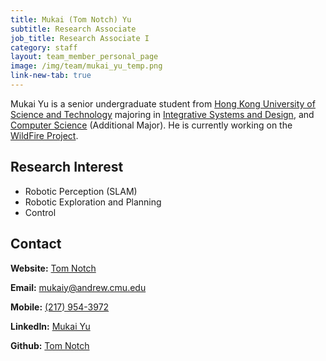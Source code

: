 ```yaml
---
title: Mukai (Tom Notch) Yu
subtitle: Research Associate
job_title: Research Associate I
category: staff
layout: team_member_personal_page
image: /img/team/mukai_yu_temp.png
link-new-tab: true
---
```


Mukai Yu is a senior undergraduate student from [Hong Kong University of Science and Technology](https://hkust.edu.hk/) majoring in [Integrative Systems and Design](https://isd.hkust.edu.hk/), and [Computer Science](https://cse.hkust.edu.hk/) (Additional Major). He is currently working on the [WildFire Project](https://theairlab.org/wildfire/).

## Research Interest

* Robotic Perception (SLAM)
* Robotic Exploration and Planning
* Control

## Contact

**Website:** [Tom Notch](https://tomnotch.top)

**Email:** [mukaiy@andrew.cmu.edu](mailto:mukaiy@andrew.cmu.edu)

**Mobile:** [(217) 954-3972](tel:+1(217)9543972)

**LinkedIn:** [Mukai Yu](https://www.linkedin.com/in/tomnotch)

**Github:** [Tom Notch](https://github.com/Tom-Notch)
